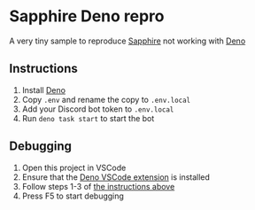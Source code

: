 # Sapphire Deno repro

A very tiny sample to reproduce [Sapphire] not working with [Deno]

## Instructions

1. Install [Deno]
1. Copy `.env` and rename the copy to `.env.local`
1. Add your Discord bot token to `.env.local`
1. Run `deno task start` to start the bot

## Debugging

1. Open this project in VSCode
1. Ensure that the [Deno VSCode extension][] is installed
1. Follow steps 1-3 of [the instructions above](#instructions)
1. Press F5 to start debugging

[Sapphire]: https://github.com/sapphiredev/framework
[Deno]: https://deno.com/
[Deno VSCode extension]: https://marketplace.visualstudio.com/items?itemName=denoland.vscode-deno

